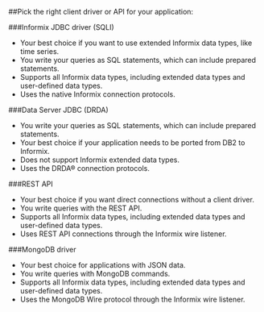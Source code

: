 ##Pick the right client driver or API for your application:

###Informix JDBC driver (SQLI)
- Your best choice if you want to use extended Informix data types, like time series. 
- You write your queries as SQL statements, which can include prepared statements. 
- Supports all Informix data types, including extended data types and user-defined data types. 
- Uses the native Informix connection protocols.

###Data Server JDBC (DRDA)
- You write your queries as SQL statements, which can include prepared statements.
- Your best choice if your application needs to be ported from DB2 to Informix.
- Does not support Informix extended data types. 
- Uses the DRDA® connection protocols. 

###REST API
- Your best choice if you want direct connections without a client driver. 
- You write queries with the REST API. 
- Supports all Informix data types, including extended data types and user-defined data types. 
- Uses REST API connections through the Informix wire listener.

###MongoDB driver
- Your best choice for applications with JSON data. 
- You write queries with MongoDB commands. 
- Supports all Informix data types, including extended data types and user-defined data types. 
- Uses the MongoDB Wire protocol through the Informix wire listener. 

